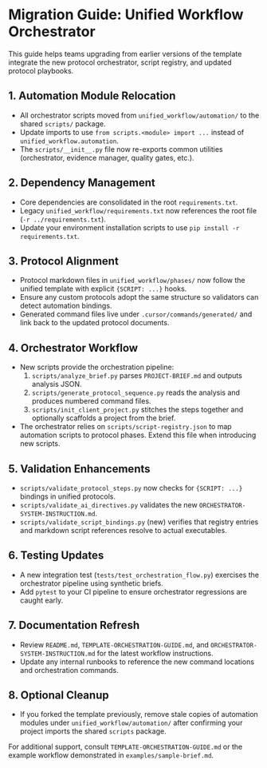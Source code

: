 # Migration Guide: Unified Workflow Orchestrator

This guide helps teams upgrading from earlier versions of the template integrate the new protocol orchestrator, script registry, and updated protocol playbooks.

## 1. Automation Module Relocation
- All orchestrator scripts moved from `unified_workflow/automation/` to the shared `scripts/` package.
- Update imports to use `from scripts.<module> import ...` instead of `unified_workflow.automation`.
- The `scripts/__init__.py` file now re-exports common utilities (orchestrator, evidence manager, quality gates, etc.).

## 2. Dependency Management
- Core dependencies are consolidated in the root `requirements.txt`.
- Legacy `unified_workflow/requirements.txt` now references the root file (`-r ../requirements.txt`).
- Update your environment installation scripts to use `pip install -r requirements.txt`.

## 3. Protocol Alignment
- Protocol markdown files in `unified_workflow/phases/` now follow the unified template with explicit `{SCRIPT: ...}` hooks.
- Ensure any custom protocols adopt the same structure so validators can detect automation bindings.
- Generated command files live under `.cursor/commands/generated/` and link back to the updated protocol documents.

## 4. Orchestrator Workflow
- New scripts provide the orchestration pipeline:
  1. `scripts/analyze_brief.py` parses `PROJECT-BRIEF.md` and outputs analysis JSON.
  2. `scripts/generate_protocol_sequence.py` reads the analysis and produces numbered command files.
  3. `scripts/init_client_project.py` stitches the steps together and optionally scaffolds a project from the brief.
- The orchestrator relies on `scripts/script-registry.json` to map automation scripts to protocol phases. Extend this file when introducing new scripts.

## 5. Validation Enhancements
- `scripts/validate_protocol_steps.py` now checks for `{SCRIPT: ...}` bindings in unified protocols.
- `scripts/validate_ai_directives.py` validates the new `ORCHESTRATOR-SYSTEM-INSTRUCTION.md`.
- `scripts/validate_script_bindings.py` (new) verifies that registry entries and markdown script references resolve to actual executables.

## 6. Testing Updates
- A new integration test (`tests/test_orchestration_flow.py`) exercises the orchestrator pipeline using synthetic briefs.
- Add `pytest` to your CI pipeline to ensure orchestrator regressions are caught early.

## 7. Documentation Refresh
- Review `README.md`, `TEMPLATE-ORCHESTRATION-GUIDE.md`, and `ORCHESTRATOR-SYSTEM-INSTRUCTION.md` for the latest workflow instructions.
- Update any internal runbooks to reference the new command locations and orchestration commands.

## 8. Optional Cleanup
- If you forked the template previously, remove stale copies of automation modules under `unified_workflow/automation/` after confirming your project imports the shared `scripts` package.

For additional support, consult `TEMPLATE-ORCHESTRATION-GUIDE.md` or the example workflow demonstrated in `examples/sample-brief.md`.
